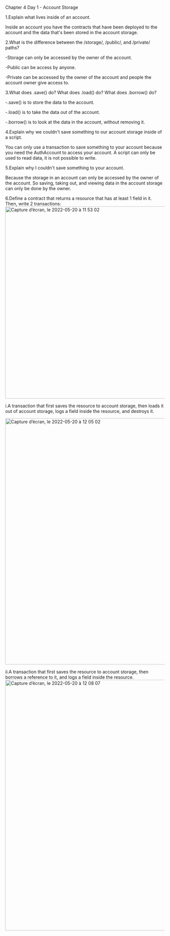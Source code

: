 Chapter 4 Day 1 - Account Storage


1.Explain what lives inside of an account.

Inside an account you have the contracts that have been deployed to the account 
and the data that's been stored in the account storage.


2.What is the difference between the /storage/, /public/, and /private/ paths?

-Storage can only be accessed by the owner of the account.

-Public can be access by anyone.

-Private can be accessed by the owner of the account and people the account owner give access to.


3.What does .save() do? What does .load() do? What does .borrow() do?

-.save() is to store the data to the account.

-.load() is to take the data out of the account.

-.borrow() is to look at the data in the account, without removing it.


4.Explain why we couldn't save something to our account storage inside of a script.

You can only use a transaction to save something to your account because you need the AuthAccount to access your account.
A script can only be used to read data, it is not possible to write.


5.Explain why I couldn't save something to your account.

Because the storage in an account can only be accessed by the owner of the account.
So saving, taking out, and viewing data in the account storage can only be done by the owner.


6.Define a contract that returns a resource that has at least 1 field in it. Then, write 2 transactions:
<img width="605" alt="Capture d’écran, le 2022-05-20 à 11 53 02" src="https://user-images.githubusercontent.com/104936636/169568768-4039df99-18fc-412c-9f9c-f73ea10d0019.png">

i.A transaction that first saves the resource to account storage, then loads it out of account storage, logs a field inside the resource, and destroys it.

<img width="775" alt="Capture d’écran, le 2022-05-20 à 12 05 02" src="https://user-images.githubusercontent.com/104936636/169569052-15519e7f-ff2a-4870-8ac8-75a3c0a5277b.png">

ii.A transaction that first saves the resource to account storage, then borrows a reference to it, and logs a field inside the resource.
<img width="789" alt="Capture d’écran, le 2022-05-20 à 12 08 07" src="https://user-images.githubusercontent.com/104936636/169568818-e6ca057a-2741-4417-bc56-d0cb5e72a880.png">

  
